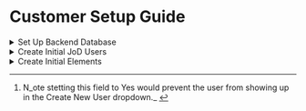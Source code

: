 # Customer Setup Guide

<details>

<summary>Set Up Backend Database</summary>

Set Up Backend Database \<JoD Operations Team>

1. Create customer record in database table "customers"
   1. Organization Is Active = Yes (select)
   2. Customer Name
   3. Customer Logo
   4. Slug
2. Create initial Org Member(s) in the org\_members table
   1. Organization\_ID
   2. Active = "Yes" (string)
   3. Staff Full Name
      1. Staff First Name
      2. Staff Last Name
   4. Member is JoD User = [No (select)](#user-content-fn-1)[^1]
   5. Work Email (ensure consistency with User record)
   6. Position = OPTIONAL
   7. Position Level = OPTIONAL

_Note: No need to create JoD User(s) via the database - instead they will be created via the Admin interface - see next step._&#x20;

</details>

<details>

<summary>Create Initial JoD Users</summary>

Create Initial JoD Users via the Tables' Admin \<JoD Admin>

Using the super admin's add user tool...&#x20;

![](<.gitbook/assets/Screenshot 2023-01-29 at 4.50.46 PM.png>)

1. Select the desired organization from Organization Name
2. A set of all available Org Members (those that are not already JoD Users) are already populated in the Org Member Full Name field
3. First Name and Last Name fields will auto populate, but may be changed.&#x20;
4. Email should also auto populate (if available in the member's record). This field may be changed.&#x20;

_Note: All fields are required. The Create User button will change to a JoD-purple color when the record is ready to be submitted._&#x20;

**IMPORTANT NOTE:**&#x20;

If users are having issues with setting up their account:&#x20;

* Have them check their spam folders for the JoD email
  * If possible, inform recipients in advance that emails may go to their spam folder -- they should check there if they do not see it in their inbox. &#x20;
* Also confirm that emails have been sent to the correct (expected) address

</details>

<details>

<summary>Create Initial Elements</summary>

Create Initial Elements via the Tables’ GUI \<Org Admin>

1. Add Org Members (Org Admin)
2. Convert Org Members to JoD Users and Invite them to the Tables Application (via email request to JustOrg Design ONLY)
3. Create initial
   1. Values (optional)&#x20;
   2. Strategies&#x20;
   3. Table(s) – The Org Admin must create the first Table. The Org Admin has the option to set permissions to one or more Tables that will allow such tables to create Tables.

_Note: Only JoD Users can log into the Tables Application and be Sponsors or Conveners_

</details>

[^1]: N_ote stetting this field to Yes would prevent the user from showing up in the Create New User dropdown._&#x20;
